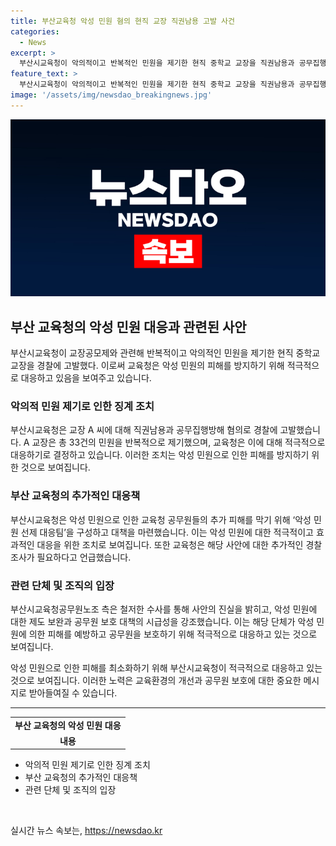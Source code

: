 ```yaml
---
title: 부산교육청 악성 민원 혐의 현직 교장 직권남용 고발 사건
categories:
  - News
excerpt: >
  부산시교육청이 악의적이고 반복적인 민원을 제기한 현직 중학교 교장을 직권남용과 공무집행방해 혐의로 부산경찰청에 고발했다. 아울러 B 장학사의 사망과 A 교장의 민원 제기 간에 상당한 인과 관계가 있다고 보고 추가 조사를 요청했다. 시교육청은 이에 대비해 악성 민원 선제 대응팀을 구성하여 대책을 마련키로 결정했다. 해당 사건으로 악성 민원에 대한 제도 보완과 공무원 보호 대책이 시급하다는 지적이 나왔다.
feature_text: >
  부산시교육청이 악의적이고 반복적인 민원을 제기한 현직 중학교 교장을 직권남용과 공무집행방해 혐의로 부산경찰청에 고발했다. 아울러 B 장학사의 사망과 A 교장의 민원 제기 간에 상당한 인과 관계가 있다고 보고 추가 조사를 요청했다. 시교육청은 이에 대비해 악성 민원 선제 대응팀을 구성하여 대책을 마련키로 결정했다. 해당 사건으로 악성 민원에 대한 제도 보완과 공무원 보호 대책이 시급하다는 지적이 나왔다.
image: '/assets/img/newsdao_breakingnews.jpg'
---
```


<p><img src="/assets/img/newsdao_breakingnews.jpg" alt="ranknews 속보" /></p>

<h2 data-ke-size="size26">부산 교육청의 악성 민원 대응과 관련된 사안</h2>

<p data-ke-size="size16">부산시교육청이 교장공모제와 관련해 반복적이고 악의적인 민원을 제기한 현직 중학교 교장을 경찰에 고발했다. 이로써 교육청은 악성 민원의 피해를 방지하기 위해 적극적으로 대응하고 있음을 보여주고 있습니다.</p>

<h3 data-ke-size="size23">악의적 민원 제기로 인한 징계 조치</h3>

<p data-ke-size="size16">부산시교육청은 교장 A 씨에 대해 직권남용과 공무집행방해 혐의로 경찰에 고발했습니다. A 교장은 총 33건의 민원을 반복적으로 제기했으며, 교육청은 이에 대해 적극적으로 대응하기로 결정하고 있습니다. 이러한 조치는 악성 민원으로 인한 피해를 방지하기 위한 것으로 보여집니다.</p>

<h3 data-ke-size="size23">부산 교육청의 추가적인 대응책</h3>

<p data-ke-size="size16">부산시교육청은 악성 민원으로 인한 교육청 공무원들의 추가 피해를 막기 위해 ‘악성 민원 선제 대응팀’을 구성하고 대책을 마련했습니다. 이는 악성 민원에 대한 적극적이고 효과적인 대응을 위한 조치로 보여집니다. 또한 교육청은 해당 사안에 대한 추가적인 경찰 조사가 필요하다고 언급했습니다.</p>

<h3 data-ke-size="size23">관련 단체 및 조직의 입장</h3>

<p data-ke-size="size16">부산시교육청공무원노조 측은 철저한 수사를 통해 사안의 진실을 밝히고, 악성 민원에 대한 제도 보완과 공무원 보호 대책의 시급성을 강조했습니다. 이는 해당 단체가 악성 민원에 의한 피해를 예방하고 공무원을 보호하기 위해 적극적으로 대응하고 있는 것으로 보여집니다.</p>

<p data-ke-size="size16">악성 민원으로 인한 피해를 최소화하기 위해 부산시교육청이 적극적으로 대응하고 있는 것으로 보여집니다. 이러한 노력은 교육환경의 개선과 공무원 보호에 대한 중요한 메시지로 받아들여질 수 있습니다.</p>

<hr>

<table>
    <tr>
        <td style="text-align: center; height: 17px;"><b>부산 교육청의 악성 민원 대응</b></td>
    </tr>
    <tr>
        <td style="text-align: center; height: 17px;"><b>내용</b></td>
    </tr>
</table>

<ul>
    <li>악의적 민원 제기로 인한 징계 조치</li>
    <li>부산 교육청의 추가적인 대응책</li>
    <li>관련 단체 및 조직의 입장</li>
</ul>

<p data-ke-size="size16">&nbsp;</p>
실시간 뉴스 속보는, <a href="https://newsdao.kr" rel="dofollow">https://newsdao.kr</a>



